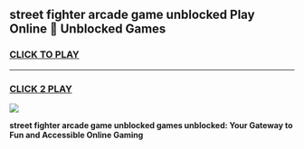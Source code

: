 
## street fighter arcade game unblocked Play Online 👋 Unblocked Games
<h3>
<a href="https://premium.freeplayer.one?title=street_fighter_arcade_game_unblocked&ref=19F">CLICK TO PLAY</a></h3>
<hr>

<h3>
<a href="https://premium.freeplayer.one?title=street_fighter_arcade_game_unblocked&ref=19F">CLICK 2 PLAY</a>
  
</h3>

<a href="https://premium.freeplayer.one?title=street_fighter_arcade_game_unblocked&ref=19F"><img src="https://clearcache.store/games.png"></a>


**street fighter arcade game unblocked games unblocked: Your Gateway to Fun and Accessible Online Gaming**
